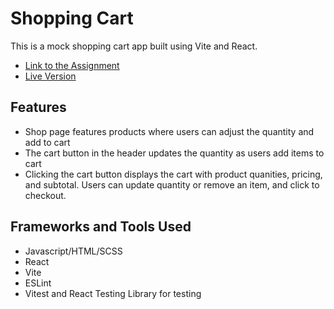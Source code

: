 # Shopping Cart

This is a mock shopping cart app built using Vite and React.

- [Link to the Assignment](https://www.theodinproject.com/lessons/react-new-shopping-cart)
- [Live Version](https://ewoknock.github.io/shopping-cart)

## Features
 - Shop page features products where users can adjust the quantity and add to cart
 - The cart button in the header updates the quantity as users add items to cart
 - Clicking the cart button displays the cart with product quanities, pricing, and subtotal. Users can update quantity or remove an item, and click to checkout.

## Frameworks and Tools Used
 - Javascript/HTML/SCSS
 - React
 - Vite
 - ESLint
 - Vitest and React Testing Library for testing


